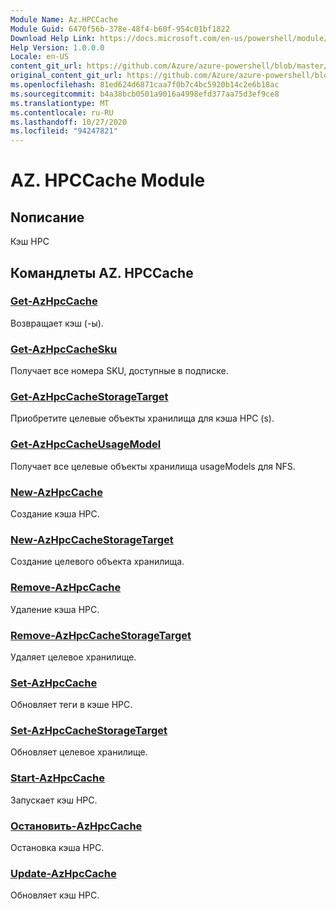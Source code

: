 ```yaml
---
Module Name: Az.HPCCache
Module Guid: 6470f56b-378e-48f4-b60f-954c01bf1822
Download Help Link: https://docs.microsoft.com/en-us/powershell/module/az.hpccache
Help Version: 1.0.0.0
Locale: en-US
content_git_url: https://github.com/Azure/azure-powershell/blob/master/src/HPCCache/HPCCache/help/Az.HPCCache.md
original_content_git_url: https://github.com/Azure/azure-powershell/blob/master/src/HPCCache/HPCCache/help/Az.HPCCache.md
ms.openlocfilehash: 81ed624d6871caa7f0b7c4bc5920b14c2e6b18ac
ms.sourcegitcommit: b4a38bcb0501a9016a4998efd377aa75d3ef9ce8
ms.translationtype: MT
ms.contentlocale: ru-RU
ms.lasthandoff: 10/27/2020
ms.locfileid: "94247821"
---
```

# AZ. HPCCache Module
## Nописание
Кэш HPC

## Командлеты AZ. HPCCache
### [Get-AzHpcCache](Get-AzHpcCache.md)
Возвращает кэш (-ы).

### [Get-AzHpcCacheSku](Get-AzHpcCacheSku.md)
Получает все номера SKU, доступные в подписке.

### [Get-AzHpcCacheStorageTarget](Get-AzHpcCacheStorageTarget.md)
Приобретите целевые объекты хранилища для кэша HPC (s).

### [Get-AzHpcCacheUsageModel](Get-AzHpcCacheUsageModel.md)
Получает все целевые объекты хранилища usageModels для NFS.

### [New-AzHpcCache](New-AzHpcCache.md)
Создание кэша HPC.

### [New-AzHpcCacheStorageTarget](New-AzHpcCacheStorageTarget.md)
Создание целевого объекта хранилища.

### [Remove-AzHpcCache](Remove-AzHpcCache.md)
Удаление кэша HPC.

### [Remove-AzHpcCacheStorageTarget](Remove-AzHpcCacheStorageTarget.md)
Удаляет целевое хранилище.

### [Set-AzHpcCache](Set-AzHpcCache.md)
Обновляет теги в кэше HPC.

### [Set-AzHpcCacheStorageTarget](Set-AzHpcCacheStorageTarget.md)
Обновляет целевое хранилище.

### [Start-AzHpcCache](Start-AzHpcCache.md)
Запускает кэш HPC.

### [Остановить-AzHpcCache](Stop-AzHpcCache.md)
Остановка кэша HPC.

### [Update-AzHpcCache](Update-AzHpcCache.md)
Обновляет кэш HPC.

